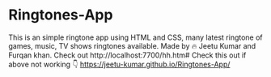 # Ringtones-App
This is an simple ringtone app using HTML and CSS, many latest ringtone of games, music, TV shows ringtones available. 
Made by 🔥 Jeetu Kumar and Furqan khan.
Check out http://localhost:7700/hh.htm#
Check this out if above not working 👇
https://jeetu-kumar.github.io/Ringtones-App/
